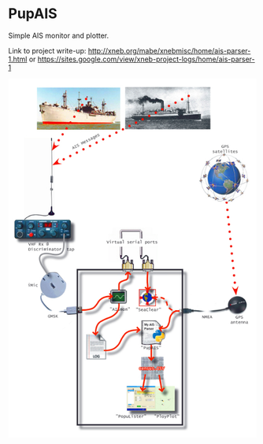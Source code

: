 # PupAIS
 Simple AIS monitor and plotter.
 
 Link to project write-up: 
 http://xneb.org/mabe/xnebmisc/home/ais-parser-1.html or https://sites.google.com/view/xneb-project-logs/home/ais-parser-1
 
 ![](ais3c.jpg)
